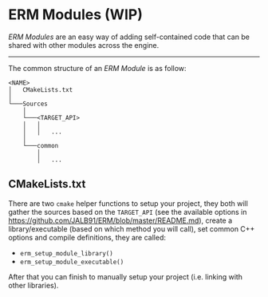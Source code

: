 # ERM Modules (WIP)

*ERM Modules* are an easy way of adding self-contained code that can be shared with other modules across the engine.

---

The common structure of an *ERM Module* is as follow:

```
<NAME>
│   CMakeLists.txt 
│
└───Sources
    │
    └───<TARGET_API>
    │   │
    │   │   ...
    │
    └───common
        │
        │   ...
```

## CMakeLists.txt

There are two `cmake` helper functions to setup your project, they both will gather the sources based on the `TARGET_API` (see the available options in https://github.com/JALB91/ERM/blob/master/README.md), create a library/executable (based on which method you will call), set common C++ options and compile definitions, they are called:

- `erm_setup_module_library()`
- `erm_setup_module_executable()`

After that you can finish to manually setup your project (i.e. linking with other libraries).
